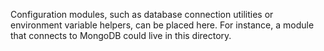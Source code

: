 Configuration modules, such as database connection utilities or environment variable helpers, can be placed here.
For instance, a module that connects to MongoDB could live in this directory.
